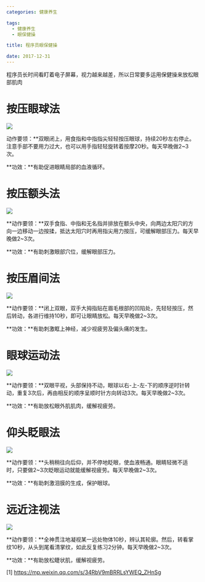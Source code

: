 ```yaml
---
categories: 健康养生

tags: 
  - 健康养生
  - 眼保健操

title: 程序员眼保健操

date: 2017-12-31
---
```


程序员长时间看盯着电子屏幕，视力越来越差，所以日常要多运用保健操来放松眼部肌肉

# 按压眼球法

![](http://blog.geekidentity.com/images/health/eye-exercises/1.webp)

动作要领：**双眼闭上，用食指和中指指尖轻轻按压眼球，持续20秒左右停止。注意手部不要用力过大，也可以用手指轻轻旋转着按摩20秒。每天早晚做2~3次。

 

**功效：**有助促进眼睛局部的血液循环。

# 按压额头法

![](http://blog.geekidentity.com/images/health/eye-exercises/2.gif)

**动作要领：**双手食指、中指和无名指并排放在额头中央，向两边太阳穴的方向一边移动一边按揉，抵达太阳穴时再用指尖用力按压，可缓解眼部压力。每天早晚做2~3次。

 

**功效：**有助刺激眼部穴位，缓解眼部压力。

# 按压眉间法

![](http://blog.geekidentity.com/images/health/eye-exercises/3.webp)

**动作要领：**闭上双眼，双手大拇指贴在眉毛根部的凹陷处，先轻轻按压，然后转动，各进行维持10秒，即可让眼睛放松。每天早晚做2~3次。

 

**功效：**有助刺激眶上神经，减少视疲劳及偏头痛的发生。

# 眼球运动法

![](http://blog.geekidentity.com/images/health/eye-exercises/4.gif)

**动作要领：**双眼平视，头部保持不动，眼球以右-上-左-下的顺序逆时针转动，重复3次后，再由相反的顺序呈顺时针方向转动3次。每天早晚做2~3次。

 

**功效：**有助放松眼外肌肌肉，缓解视疲劳。

# 仰头眨眼法

![](http://blog.geekidentity.com/images/health/eye-exercises/5.gif)

**动作要领：**头稍稍往向后仰，并不停地眨眼，使血液畅通。眼睛轻微不适时，只要做2~3次眨眼运动就能缓解视疲劳。每天早晚做2~3次。

 

**功效：**有助刺激泪膜的生成，保护眼球。

# 远近注视法

![](http://blog.geekidentity.com/images/health/eye-exercises/6.webp)

**动作要领：**全神贯注地凝视某一远处物体10秒，辨认其轮廓。然后，转看掌纹10秒，从头到尾看清掌纹，如此反复练习2分钟。每天早晚做2~3次。

 

**功效：**有助放松睫状肌，缓解视疲劳。

[1] https://mp.weixin.qq.com/s/34RbV9mBRRLsYWEQ_ZHnSg